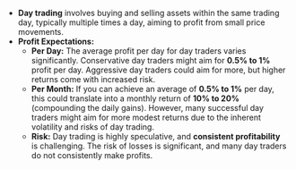 - **Day trading** involves buying and selling assets within the same trading day, typically multiple times a day, aiming to profit from small price movements.
- **Profit Expectations:**
    - **Per Day:** The average profit per day for day traders varies significantly. Conservative day traders might aim for **0.5% to 1%** profit per day. Aggressive day traders could aim for more, but higher returns come with increased risk.
    - **Per Month:** If you can achieve an average of **0.5% to 1%** per day, this could translate into a monthly return of **10% to 20%** (compounding the daily gains). However, many successful day traders might aim for more modest returns due to the inherent volatility and risks of day trading.
    - **Risk:** Day trading is highly speculative, and **consistent profitability** is challenging. The risk of losses is significant, and many day traders do not consistently make profits.